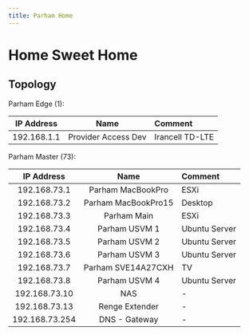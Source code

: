 ```yaml
---
title: Parham Home
---
```


# Home Sweet Home

## Topology

Parham Edge (1):

| IP Address       | Name                | Comment         |
|:----------------:|:-------------------:|:----------------|
| 192.168.1.1      | Provider Access Dev | Irancell TD-LTE |

Parham Master (73):

| IP Address       | Name                | Comment         |
|:----------------:|:-------------------:|:----------------|
| 192.168.73.1     | Parham MacBookPro   | ESXi            |
| 192.168.73.2     | Parham MacBookPro15 | Desktop         |
| 192.168.73.3     | Parham Main         | ESXi            |
| 192.168.73.4     | Parham USVM 1       | Ubuntu Server   |
| 192.168.73.5     | Parham USVM 2       | Ubuntu Server   |
| 192.168.73.6     | Parham USVM 3       | Ubuntu Server   |
| 192.168.73.7     | Parham SVE14A27CXH  | TV              |
| 192.168.73.8     | Parham USVM 4       | Ubuntu Server   |
| 192.168.73.10    | NAS                 | -               |
| 192.168.73.13    | Renge Extender      | -               |
| 192.168.73.254   | DNS - Gateway       | -               |
